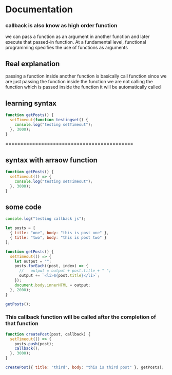 # Documentation

### callback is also know as high order function

we can pass a function as an argument in another function and later execute that passed-in function.
At a fundamental level, functional programming specifies the use of functions as arguments

## Real explanation

passing a function inside another function is basically call function since
we are just passing the function inside the function we are not calling the function which is
passed inside the function it will be automatically called

## learning syntax

```javascript
function getPosts() {
  setTimeout(function testingset() {
    console.log("testing setTimeout");
  }, 3000);
}
```

===========================================

## syntax with arraow function

```javascript
function getPosts() {
  setTimeout(() => {
    console.log("testing setTimeout");
  }, 3000);
}
```

## some code

```javascript
console.log("testing callback js");

let posts = [
  { title: "one", body: "this is post one" },
  { title: "two", body: "this is post two" }
];

function getPosts() {
  setTimeout(() => {
    let output = "";
    posts.forEach((post, index) => {
      //   output = output + post.title + " ";
      output += `<li>${post.title}</li>`;
    });
    document.body.innerHTML = output;
  }, 2000);
}

getPosts();
```

### This callback function will be called after the completion of that function

```javascript
function createPost(post, callback) {
  setTimeout(() => {
    posts.push(post);
    callback();
  }, 3000);
}

createPost({ title: "third", body: "this is third post" }, getPosts);
```

